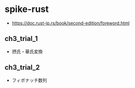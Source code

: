 # spike-rust
- https://doc.rust-jp.rs/book/second-edition/foreword.html

## ch3_trial_1
- 摂氏・華氏変換

## ch3_trial_2
- フィボナッチ数列
